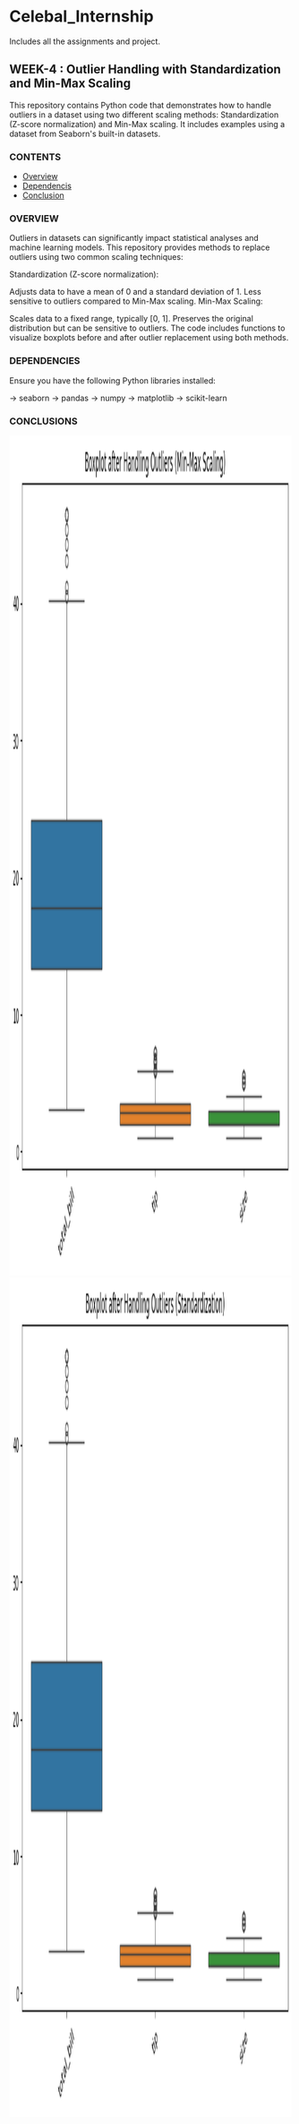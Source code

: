 # Celebal_Internship
Includes all the assignments and project.

## WEEK-4 : Outlier Handling with Standardization and Min-Max Scaling
This repository contains Python code that demonstrates how to handle outliers in a dataset using two different scaling methods: Standardization (Z-score normalization) and Min-Max scaling. It includes examples using a dataset from Seaborn's built-in datasets.

### CONTENTS
- [Overview](#overview)
- [Dependencis](#dependencies)
- [Conclusion](#conclusion)

### OVERVIEW
Outliers in datasets can significantly impact statistical analyses and machine learning models. This repository provides methods to replace outliers using two common scaling techniques:

Standardization (Z-score normalization):

Adjusts data to have a mean of 0 and a standard deviation of 1.
Less sensitive to outliers compared to Min-Max scaling.
Min-Max Scaling:

Scales data to a fixed range, typically [0, 1].
Preserves the original distribution but can be sensitive to outliers.
The code includes functions to visualize boxplots before and after outlier replacement using both methods.

### DEPENDENCIES
Ensure you have the following Python libraries installed:

-> seaborn
-> pandas
-> numpy
-> matplotlib
-> scikit-learn

### CONCLUSIONS

<img src="images/min_max_method.png" alt="Project Logo" width="2000" height="1500"> <img src="images/standard_method.png" alt="Project Logo" width="2000" height="1500">






